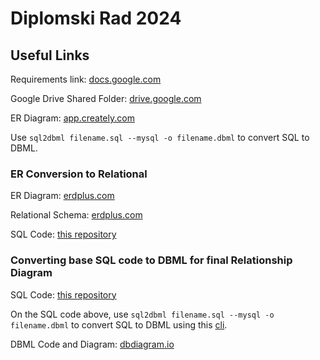 # Diplomski Rad 2024

## Useful Links

Requirements link: [docs.google.com](https://docs.google.com/document/d/1iZJSNywcRLQe83i63mxI_OvRbFsxfs1wCNmc84c0-xQ/edit?usp=sharing)

Google Drive Shared Folder: [drive.google.com](https://drive.google.com/drive/u/0/folders/1qtfUGRHbPimFn8QR35-C8RGJuOe1TyVv)

ER Diagram: [app.creately.com](https://app.creately.com/d/gpf2DoDJV4p)

Use `sql2dbml filename.sql --mysql -o filename.dbml` to convert SQL to DBML.

### ER Conversion to Relational

ER Diagram: [erdplus.com](https://erdplus.com/edit-diagram/67bfccc8-3719-4a07-a489-56410ca721d9)

Relational Schema: [erdplus.com](https://erdplus.com/edit-diagram/3461f320-366a-4639-80ef-c08df6dc5431)

SQL Code: [this repository](https://github.com/JovanDozic/diplomski-rad-2024/main/diagrams/relational_diagrams/er_to_relational_sql_export.sql)

### Converting base SQL code to DBML for final Relationship Diagram

SQL Code: [this repository](https://github.com/JovanDozic/diplomski-rad-2024/main/diagrams/relational_diagrams/er_to_relational_sql_export.sql)

On the SQL code above, use `sql2dbml filename.sql --mysql -o filename.dbml` to convert SQL to DBML using this [cli](https://dbml.dbdiagram.io/cli/).

DBML Code and Diagram: [dbdiagram.io](https://dbdiagram.io/d/diplomski_rad_relational_diagram-670eaa7d97a66db9a315634c)
